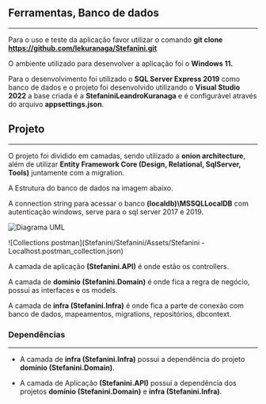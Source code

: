 ## Ferramentas, Banco de dados

---

Para o uso e teste da aplicação favor utilizar o comando **git clone https://github.com/lekuranaga/Stefanini.git**

O ambiente utilizado para desenvolver a aplicação foi o **Windows 11.**

Para o desenvolvimento foi utilizado o **SQL Server Express 2019** como banco de dados e o projeto foi desenvolvido utilizando o **Visual Studio 2022** a base criada é a **StefaniniLeandroKuranaga** e é configurável através do arquivo **appsettings.json**.

## Projeto

---

O projeto foi dividido em camadas, sendo utilizado a **onion architecture**, além de utilizar **Entity Framework Core (Design, Relational, SqlServer, Tools)** juntamente com a migration.

A Estrutura do banco de dados na imagem abaixo.

A connection string para acessar o banco **(localdb)\MSSQLLocalDB** com autenticação windows, serve para o sql server 2017 e 2019.

![Diagrama UML](Stefanini/Stefanini/Assets/Banco.png)

![Collections postman](Stefanini/Stefanini/Assets/Stefanini - Localhost.postman_collection.json)

A camada de aplicação **(Stefanini.API)** é onde estão os controllers.

A camada de **domínio (Stefanini.Domain)** é onde fica a regra de negócio, possui as interfaces e os models.

A camada de **infra (Stefanini.Infra)** é onde fica a parte de conexão com banco de dados, mapeamentos, migrations, repositórios, dbcontext.

### Dependências

---

- A camada de **infra (Stefanini.Infra)** possui a dependência do projeto **domínio (Stefanini.Domain)**.

- A camada de Aplicação **(Stefanini.API)** possui a dependência dos projetos **domínio (Stefanini.Domain)** e **infra (Stefanini.Infra)**.
